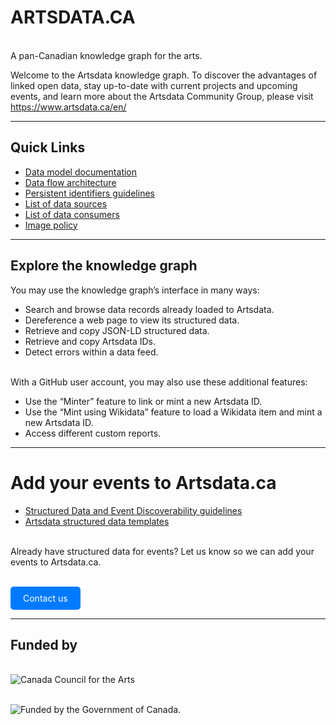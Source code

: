 

# ARTSDATA.CA

<br>A pan-Canadian knowledge graph for the arts.</br>

Welcome to the Artsdata knowledge graph. To discover the advantages of linked open data, stay up-to-date with current projects and upcoming events, and learn more about the Artsdata Community Group, please visit https://www.artsdata.ca/en/

---

## Quick Links

- [Data model documentation](https://culturecreates.github.io/artsdata-data-model/)
- [Data flow architecture](https://culturecreates.github.io/artsdata-data-model/architecture/overview.html)
- [Persistent identifiers guidelines](https://github.com/culturecreates/artsdata-data-model/blob/master/id-and-uri-guidelines.md)
- [List of data sources](https://kg.artsdata.ca/query/show?sparql=feeds_all&title=Data+Feeds)
- [List of data consumers](/en/doc/data-consumers)
- [Image policy](/en/doc/image-policy)

---

## Explore the knowledge graph

You may use the knowledge graph’s interface in many ways:

- Search and browse data records already loaded to Artsdata.
- Dereference a web page to view its structured data.
- Retrieve and copy JSON-LD structured data.
- Retrieve and copy Artsdata IDs.
- Detect errors within a data feed.

<br>With a GitHub user account, you may also use these additional features:</br>

- Use the “Minter” feature to link or mint a new Artsdata ID.
- Use the “Mint using Wikidata” feature to load a Wikidata item and mint a new Artsdata ID.
- Access different custom reports.

---

# Add your events to Artsdata.ca

- [Structured Data and Event Discoverability guidelines](https://www.artsdata.ca/en/resources/structured-data)
- [Artsdata structured data templates](https://culturecreates.github.io/artsdata-data-model/gabarits-jsonld/README.html)

<br>Already have structured data for events? Let us know so we can add your events to Artsdata.ca.</br>

<br><!-- HTML button-like link -->
<a href="mailto:support@culturecreates.com?subject=Artsdata.ca%20participation&body=My%20website%20has%20structured%20data.%20Please%20add%20it%20to%20artsdata.ca." style="display: inline-block; padding: 10px 20px; color: white; background-color: #007BFF; text-decoration: none; border-radius: 5px;">Contact us</a></br>

---

## Funded by

</br>![Canada Council for the Arts](https://canadacouncil.ca/-/media/Images/CCA/Design_Elements/Logos/CCFA-logo-full-en.svg?la=en&hash=F297C9D9740B613B144255DF6A5FDE48869615EC)</br>

</br>![Funded by the Government of Canada.](/images/2li_FrEn_Wordmark_C_small.png)</br>
